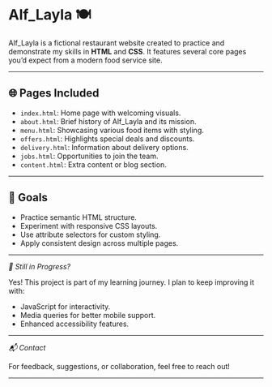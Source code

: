 # Alf_Layla 🍽

Alf_Layla is a fictional restaurant website created to practice and demonstrate my skills in **HTML** and **CSS**. It features several core pages you’d expect from a modern food service site.

---

## 🌐 Pages Included

- `index.html`: Home page with welcoming visuals.
- `about.html`: Brief history of Alf_Layla and its mission.
- `menu.html`: Showcasing various food items with styling.
- `offers.html`: Highlights special deals and discounts.
- `delivery.html`: Information about delivery options.
- `jobs.html`: Opportunities to join the team.
- `content.html`: Extra content or blog section.

---

## 🎯 Goals

- Practice semantic HTML structure.
- Experiment with responsive CSS layouts.
- Use attribute selectors for custom styling.
- Apply consistent design across multiple pages.

---

*🚧 Still in Progress?*

Yes! This project is part of my learning journey. I plan to keep improving it with:
- JavaScript for interactivity.
- Media queries for better mobile support.
- Enhanced accessibility features.

---

*📬 Contact*

For feedback, suggestions, or collaboration, feel free to reach out!

---

